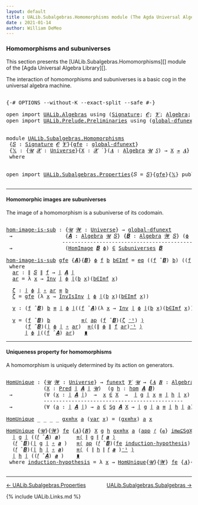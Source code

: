 ```yaml
---
layout: default
title : UALib.Subalgebras.Homomorphisms module (The Agda Universal Algebra Library)
date : 2021-01-14
author: William DeMeo
---
```


### <a id="homomorphisms-and-subuniverses">Homomorphisms and subuniverses</a>

This section presents the [UALib.Subalgebras.Homomorphisms][]  module of the [Agda Universal Algebra Library][].

The interaction of homomorphisms and subuniverses is a basic cog in the universal algebra machine.

<pre class="Agda">

<a id="457" class="Symbol">{-#</a> <a id="461" class="Keyword">OPTIONS</a> <a id="469" class="Pragma">--without-K</a> <a id="481" class="Pragma">--exact-split</a> <a id="495" class="Pragma">--safe</a> <a id="502" class="Symbol">#-}</a>

<a id="507" class="Keyword">open</a> <a id="512" class="Keyword">import</a> <a id="519" href="UALib.Algebras.html" class="Module">UALib.Algebras</a> <a id="534" class="Keyword">using</a> <a id="540" class="Symbol">(</a><a id="541" href="UALib.Algebras.Signatures.html#1324" class="Function">Signature</a><a id="550" class="Symbol">;</a> <a id="552" href="universes.html#613" class="Generalizable">𝓞</a><a id="553" class="Symbol">;</a> <a id="555" href="universes.html#617" class="Generalizable">𝓥</a><a id="556" class="Symbol">;</a> <a id="558" href="UALib.Algebras.Algebras.html#811" class="Function">Algebra</a><a id="565" class="Symbol">;</a> <a id="567" href="UALib.Algebras.Lifts.html#4364" class="Function Operator">_↠_</a><a id="570" class="Symbol">)</a>
<a id="572" class="Keyword">open</a> <a id="577" class="Keyword">import</a> <a id="584" href="UALib.Prelude.Preliminaries.html" class="Module">UALib.Prelude.Preliminaries</a> <a id="612" class="Keyword">using</a> <a id="618" class="Symbol">(</a><a id="619" href="MGS-Subsingleton-Theorems.html#3468" class="Function">global-dfunext</a><a id="633" class="Symbol">;</a> <a id="635" href="universes.html#551" class="Postulate">Universe</a><a id="643" class="Symbol">;</a> <a id="645" href="universes.html#758" class="Function Operator">_̇</a><a id="647" class="Symbol">)</a>


<a id="651" class="Keyword">module</a> <a id="658" href="UALib.Subalgebras.Homomorphisms.html" class="Module">UALib.Subalgebras.Homomorphisms</a>
 <a id="691" class="Symbol">{</a><a id="692" href="UALib.Subalgebras.Homomorphisms.html#692" class="Bound">𝑆</a> <a id="694" class="Symbol">:</a> <a id="696" href="UALib.Algebras.Signatures.html#1324" class="Function">Signature</a> <a id="706" href="universes.html#613" class="Generalizable">𝓞</a> <a id="708" href="universes.html#617" class="Generalizable">𝓥</a><a id="709" class="Symbol">}{</a><a id="711" href="UALib.Subalgebras.Homomorphisms.html#711" class="Bound">gfe</a> <a id="715" class="Symbol">:</a> <a id="717" href="MGS-Subsingleton-Theorems.html#3468" class="Function">global-dfunext</a><a id="731" class="Symbol">}</a>
 <a id="734" class="Symbol">{</a><a id="735" href="UALib.Subalgebras.Homomorphisms.html#735" class="Bound">𝕏</a> <a id="737" class="Symbol">:</a> <a id="739" class="Symbol">{</a><a id="740" href="UALib.Subalgebras.Homomorphisms.html#740" class="Bound">𝓤</a> <a id="742" href="UALib.Subalgebras.Homomorphisms.html#742" class="Bound">𝓧</a> <a id="744" class="Symbol">:</a> <a id="746" href="universes.html#551" class="Postulate">Universe</a><a id="754" class="Symbol">}{</a><a id="756" href="UALib.Subalgebras.Homomorphisms.html#756" class="Bound">X</a> <a id="758" class="Symbol">:</a> <a id="760" href="UALib.Subalgebras.Homomorphisms.html#742" class="Bound">𝓧</a> <a id="762" href="universes.html#758" class="Function Operator">̇</a> <a id="764" class="Symbol">}(</a><a id="766" href="UALib.Subalgebras.Homomorphisms.html#766" class="Bound">𝑨</a> <a id="768" class="Symbol">:</a> <a id="770" href="UALib.Algebras.Algebras.html#811" class="Function">Algebra</a> <a id="778" href="UALib.Subalgebras.Homomorphisms.html#740" class="Bound">𝓤</a> <a id="780" href="UALib.Subalgebras.Homomorphisms.html#692" class="Bound">𝑆</a><a id="781" class="Symbol">)</a> <a id="783" class="Symbol">→</a> <a id="785" href="UALib.Subalgebras.Homomorphisms.html#756" class="Bound">X</a> <a id="787" href="UALib.Algebras.Lifts.html#4364" class="Function Operator">↠</a> <a id="789" href="UALib.Subalgebras.Homomorphisms.html#766" class="Bound">𝑨</a><a id="790" class="Symbol">}</a>
 <a id="793" class="Keyword">where</a>


<a id="801" class="Keyword">open</a> <a id="806" class="Keyword">import</a> <a id="813" href="UALib.Subalgebras.Properties.html" class="Module">UALib.Subalgebras.Properties</a><a id="841" class="Symbol">{</a><a id="842" class="Argument">𝑆</a> <a id="844" class="Symbol">=</a> <a id="846" href="UALib.Subalgebras.Homomorphisms.html#692" class="Bound">𝑆</a><a id="847" class="Symbol">}{</a><a id="849" href="UALib.Subalgebras.Homomorphisms.html#711" class="Bound">gfe</a><a id="852" class="Symbol">}{</a><a id="854" href="UALib.Subalgebras.Homomorphisms.html#735" class="Bound">𝕏</a><a id="855" class="Symbol">}</a> <a id="857" class="Keyword">public</a>

</pre>

-----------------------------------

#### <a id="homomorphic-images-are-subuniverses">Homomorphic images are subuniverses</a>

The image of a homomorphism is a subuniverse of its codomain.

<pre class="Agda">

<a id="hom-image-is-sub"></a><a id="1081" href="UALib.Subalgebras.Homomorphisms.html#1081" class="Function">hom-image-is-sub</a> <a id="1098" class="Symbol">:</a> <a id="1100" class="Symbol">{</a><a id="1101" href="UALib.Subalgebras.Homomorphisms.html#1101" class="Bound">𝓤</a> <a id="1103" href="UALib.Subalgebras.Homomorphisms.html#1103" class="Bound">𝓦</a> <a id="1105" class="Symbol">:</a> <a id="1107" href="universes.html#551" class="Postulate">Universe</a><a id="1115" class="Symbol">}</a> <a id="1117" class="Symbol">→</a> <a id="1119" href="MGS-Subsingleton-Theorems.html#3468" class="Function">global-dfunext</a>
 <a id="1135" class="Symbol">→</a>                 <a id="1153" class="Symbol">{</a><a id="1154" href="UALib.Subalgebras.Homomorphisms.html#1154" class="Bound">𝑨</a> <a id="1156" class="Symbol">:</a> <a id="1158" href="UALib.Algebras.Algebras.html#811" class="Function">Algebra</a> <a id="1166" href="UALib.Subalgebras.Homomorphisms.html#1101" class="Bound">𝓤</a> <a id="1168" href="UALib.Subalgebras.Homomorphisms.html#692" class="Bound">𝑆</a><a id="1169" class="Symbol">}</a> <a id="1171" class="Symbol">{</a><a id="1172" href="UALib.Subalgebras.Homomorphisms.html#1172" class="Bound">𝑩</a> <a id="1174" class="Symbol">:</a> <a id="1176" href="UALib.Algebras.Algebras.html#811" class="Function">Algebra</a> <a id="1184" href="UALib.Subalgebras.Homomorphisms.html#1103" class="Bound">𝓦</a> <a id="1186" href="UALib.Subalgebras.Homomorphisms.html#692" class="Bound">𝑆</a><a id="1187" class="Symbol">}</a> <a id="1189" class="Symbol">(</a><a id="1190" href="UALib.Subalgebras.Homomorphisms.html#1190" class="Bound">ϕ</a> <a id="1192" class="Symbol">:</a> <a id="1194" href="UALib.Homomorphisms.Basic.html#1941" class="Function">hom</a> <a id="1198" href="UALib.Subalgebras.Homomorphisms.html#1154" class="Bound">𝑨</a> <a id="1200" href="UALib.Subalgebras.Homomorphisms.html#1172" class="Bound">𝑩</a><a id="1201" class="Symbol">)</a>
                  <a id="1221" class="Comment">-------------------------------------------------</a>
 <a id="1272" class="Symbol">→</a>                 <a id="1290" class="Symbol">(</a><a id="1291" href="UALib.Homomorphisms.HomomorphicImages.html#922" class="Function">HomImage</a> <a id="1300" href="UALib.Subalgebras.Homomorphisms.html#1172" class="Bound">𝑩</a> <a id="1302" href="UALib.Subalgebras.Homomorphisms.html#1190" class="Bound">ϕ</a><a id="1303" class="Symbol">)</a> <a id="1305" href="UALib.Relations.Unary.html#2667" class="Function Operator">∈</a> <a id="1307" href="UALib.Subalgebras.Subuniverses.html#833" class="Function">Subuniverses</a> <a id="1320" href="UALib.Subalgebras.Homomorphisms.html#1172" class="Bound">𝑩</a>

<a id="1323" href="UALib.Subalgebras.Homomorphisms.html#1081" class="Function">hom-image-is-sub</a> <a id="1340" href="UALib.Subalgebras.Homomorphisms.html#1340" class="Bound">gfe</a> <a id="1344" class="Symbol">{</a><a id="1345" href="UALib.Subalgebras.Homomorphisms.html#1345" class="Bound">𝑨</a><a id="1346" class="Symbol">}{</a><a id="1348" href="UALib.Subalgebras.Homomorphisms.html#1348" class="Bound">𝑩</a><a id="1349" class="Symbol">}</a> <a id="1351" href="UALib.Subalgebras.Homomorphisms.html#1351" class="Bound">ϕ</a> <a id="1353" href="UALib.Subalgebras.Homomorphisms.html#1353" class="Bound">f</a> <a id="1355" href="UALib.Subalgebras.Homomorphisms.html#1355" class="Bound">b</a> <a id="1357" href="UALib.Subalgebras.Homomorphisms.html#1357" class="Bound">b∈Imf</a> <a id="1363" class="Symbol">=</a> <a id="1365" href="UALib.Prelude.Inverses.html#866" class="InductiveConstructor">eq</a> <a id="1368" class="Symbol">((</a><a id="1370" href="UALib.Subalgebras.Homomorphisms.html#1353" class="Bound">f</a> <a id="1372" href="UALib.Algebras.Algebras.html#3426" class="Function Operator">̂</a> <a id="1374" href="UALib.Subalgebras.Homomorphisms.html#1348" class="Bound">𝑩</a><a id="1375" class="Symbol">)</a> <a id="1377" href="UALib.Subalgebras.Homomorphisms.html#1355" class="Bound">b</a><a id="1378" class="Symbol">)</a> <a id="1380" class="Symbol">((</a><a id="1382" href="UALib.Subalgebras.Homomorphisms.html#1353" class="Bound">f</a> <a id="1384" href="UALib.Algebras.Algebras.html#3426" class="Function Operator">̂</a> <a id="1386" href="UALib.Subalgebras.Homomorphisms.html#1345" class="Bound">𝑨</a><a id="1387" class="Symbol">)</a> <a id="1389" href="UALib.Subalgebras.Homomorphisms.html#1404" class="Function">ar</a><a id="1391" class="Symbol">)</a> <a id="1393" href="UALib.Subalgebras.Homomorphisms.html#1534" class="Function">γ</a>
 <a id="1396" class="Keyword">where</a>
  <a id="1404" href="UALib.Subalgebras.Homomorphisms.html#1404" class="Function">ar</a> <a id="1407" class="Symbol">:</a> <a id="1409" href="UALib.Prelude.Preliminaries.html#10366" class="Function Operator">∥</a> <a id="1411" href="UALib.Subalgebras.Homomorphisms.html#692" class="Bound">𝑆</a> <a id="1413" href="UALib.Prelude.Preliminaries.html#10366" class="Function Operator">∥</a> <a id="1415" href="UALib.Subalgebras.Homomorphisms.html#1353" class="Bound">f</a> <a id="1417" class="Symbol">→</a> <a id="1419" href="UALib.Prelude.Preliminaries.html#10288" class="Function Operator">∣</a> <a id="1421" href="UALib.Subalgebras.Homomorphisms.html#1345" class="Bound">𝑨</a> <a id="1423" href="UALib.Prelude.Preliminaries.html#10288" class="Function Operator">∣</a>
  <a id="1427" href="UALib.Subalgebras.Homomorphisms.html#1404" class="Function">ar</a> <a id="1430" class="Symbol">=</a> <a id="1432" class="Symbol">λ</a> <a id="1434" href="UALib.Subalgebras.Homomorphisms.html#1434" class="Bound">x</a> <a id="1436" class="Symbol">→</a> <a id="1438" href="UALib.Prelude.Inverses.html#1404" class="Function">Inv</a> <a id="1442" href="UALib.Prelude.Preliminaries.html#10288" class="Function Operator">∣</a> <a id="1444" href="UALib.Subalgebras.Homomorphisms.html#1351" class="Bound">ϕ</a> <a id="1446" href="UALib.Prelude.Preliminaries.html#10288" class="Function Operator">∣</a><a id="1447" class="Symbol">(</a><a id="1448" href="UALib.Subalgebras.Homomorphisms.html#1355" class="Bound">b</a> <a id="1450" href="UALib.Subalgebras.Homomorphisms.html#1434" class="Bound">x</a><a id="1451" class="Symbol">)(</a><a id="1453" href="UALib.Subalgebras.Homomorphisms.html#1357" class="Bound">b∈Imf</a> <a id="1459" href="UALib.Subalgebras.Homomorphisms.html#1434" class="Bound">x</a><a id="1460" class="Symbol">)</a>

  <a id="1465" href="UALib.Subalgebras.Homomorphisms.html#1465" class="Function">ζ</a> <a id="1467" class="Symbol">:</a> <a id="1469" href="UALib.Prelude.Preliminaries.html#10288" class="Function Operator">∣</a> <a id="1471" href="UALib.Subalgebras.Homomorphisms.html#1351" class="Bound">ϕ</a> <a id="1473" href="UALib.Prelude.Preliminaries.html#10288" class="Function Operator">∣</a> <a id="1475" href="MGS-MLTT.html#3813" class="Function Operator">∘</a> <a id="1477" href="UALib.Subalgebras.Homomorphisms.html#1404" class="Function">ar</a> <a id="1480" href="MGS-MLTT.html#4207" class="Datatype Operator">≡</a> <a id="1482" href="UALib.Subalgebras.Homomorphisms.html#1355" class="Bound">b</a>
  <a id="1486" href="UALib.Subalgebras.Homomorphisms.html#1465" class="Function">ζ</a> <a id="1488" class="Symbol">=</a> <a id="1490" href="UALib.Subalgebras.Homomorphisms.html#1340" class="Bound">gfe</a> <a id="1494" class="Symbol">(λ</a> <a id="1497" href="UALib.Subalgebras.Homomorphisms.html#1497" class="Bound">x</a> <a id="1499" class="Symbol">→</a> <a id="1501" href="UALib.Prelude.Inverses.html#1626" class="Function">InvIsInv</a> <a id="1510" href="UALib.Prelude.Preliminaries.html#10288" class="Function Operator">∣</a> <a id="1512" href="UALib.Subalgebras.Homomorphisms.html#1351" class="Bound">ϕ</a> <a id="1514" href="UALib.Prelude.Preliminaries.html#10288" class="Function Operator">∣</a><a id="1515" class="Symbol">(</a><a id="1516" href="UALib.Subalgebras.Homomorphisms.html#1355" class="Bound">b</a> <a id="1518" href="UALib.Subalgebras.Homomorphisms.html#1497" class="Bound">x</a><a id="1519" class="Symbol">)(</a><a id="1521" href="UALib.Subalgebras.Homomorphisms.html#1357" class="Bound">b∈Imf</a> <a id="1527" href="UALib.Subalgebras.Homomorphisms.html#1497" class="Bound">x</a><a id="1528" class="Symbol">))</a>

  <a id="1534" href="UALib.Subalgebras.Homomorphisms.html#1534" class="Function">γ</a> <a id="1536" class="Symbol">:</a> <a id="1538" class="Symbol">(</a><a id="1539" href="UALib.Subalgebras.Homomorphisms.html#1353" class="Bound">f</a> <a id="1541" href="UALib.Algebras.Algebras.html#3426" class="Function Operator">̂</a> <a id="1543" href="UALib.Subalgebras.Homomorphisms.html#1348" class="Bound">𝑩</a><a id="1544" class="Symbol">)</a> <a id="1546" href="UALib.Subalgebras.Homomorphisms.html#1355" class="Bound">b</a> <a id="1548" href="MGS-MLTT.html#4207" class="Datatype Operator">≡</a> <a id="1550" href="UALib.Prelude.Preliminaries.html#10288" class="Function Operator">∣</a> <a id="1552" href="UALib.Subalgebras.Homomorphisms.html#1351" class="Bound">ϕ</a> <a id="1554" href="UALib.Prelude.Preliminaries.html#10288" class="Function Operator">∣</a><a id="1555" class="Symbol">((</a><a id="1557" href="UALib.Subalgebras.Homomorphisms.html#1353" class="Bound">f</a> <a id="1559" href="UALib.Algebras.Algebras.html#3426" class="Function Operator">̂</a> <a id="1561" href="UALib.Subalgebras.Homomorphisms.html#1345" class="Bound">𝑨</a><a id="1562" class="Symbol">)(λ</a> <a id="1566" href="UALib.Subalgebras.Homomorphisms.html#1566" class="Bound">x</a> <a id="1568" class="Symbol">→</a> <a id="1570" href="UALib.Prelude.Inverses.html#1404" class="Function">Inv</a> <a id="1574" href="UALib.Prelude.Preliminaries.html#10288" class="Function Operator">∣</a> <a id="1576" href="UALib.Subalgebras.Homomorphisms.html#1351" class="Bound">ϕ</a> <a id="1578" href="UALib.Prelude.Preliminaries.html#10288" class="Function Operator">∣</a><a id="1579" class="Symbol">(</a><a id="1580" href="UALib.Subalgebras.Homomorphisms.html#1355" class="Bound">b</a> <a id="1582" href="UALib.Subalgebras.Homomorphisms.html#1566" class="Bound">x</a><a id="1583" class="Symbol">)(</a><a id="1585" href="UALib.Subalgebras.Homomorphisms.html#1357" class="Bound">b∈Imf</a> <a id="1591" href="UALib.Subalgebras.Homomorphisms.html#1566" class="Bound">x</a><a id="1592" class="Symbol">)))</a>

  <a id="1599" href="UALib.Subalgebras.Homomorphisms.html#1534" class="Function">γ</a> <a id="1601" class="Symbol">=</a> <a id="1603" class="Symbol">(</a><a id="1604" href="UALib.Subalgebras.Homomorphisms.html#1353" class="Bound">f</a> <a id="1606" href="UALib.Algebras.Algebras.html#3426" class="Function Operator">̂</a> <a id="1608" href="UALib.Subalgebras.Homomorphisms.html#1348" class="Bound">𝑩</a><a id="1609" class="Symbol">)</a> <a id="1611" href="UALib.Subalgebras.Homomorphisms.html#1355" class="Bound">b</a>          <a id="1622" href="MGS-MLTT.html#5997" class="Function Operator">≡⟨</a> <a id="1625" href="MGS-MLTT.html#6613" class="Function">ap</a> <a id="1628" class="Symbol">(</a><a id="1629" href="UALib.Subalgebras.Homomorphisms.html#1353" class="Bound">f</a> <a id="1631" href="UALib.Algebras.Algebras.html#3426" class="Function Operator">̂</a> <a id="1633" href="UALib.Subalgebras.Homomorphisms.html#1348" class="Bound">𝑩</a><a id="1634" class="Symbol">)(</a><a id="1636" href="UALib.Subalgebras.Homomorphisms.html#1465" class="Function">ζ</a> <a id="1638" href="MGS-MLTT.html#6125" class="Function Operator">⁻¹</a><a id="1640" class="Symbol">)</a> <a id="1642" href="MGS-MLTT.html#5997" class="Function Operator">⟩</a>
      <a id="1650" class="Symbol">(</a><a id="1651" href="UALib.Subalgebras.Homomorphisms.html#1353" class="Bound">f</a> <a id="1653" href="UALib.Algebras.Algebras.html#3426" class="Function Operator">̂</a> <a id="1655" href="UALib.Subalgebras.Homomorphisms.html#1348" class="Bound">𝑩</a><a id="1656" class="Symbol">)(</a><a id="1658" href="UALib.Prelude.Preliminaries.html#10288" class="Function Operator">∣</a> <a id="1660" href="UALib.Subalgebras.Homomorphisms.html#1351" class="Bound">ϕ</a> <a id="1662" href="UALib.Prelude.Preliminaries.html#10288" class="Function Operator">∣</a> <a id="1664" href="MGS-MLTT.html#3813" class="Function Operator">∘</a> <a id="1666" href="UALib.Subalgebras.Homomorphisms.html#1404" class="Function">ar</a><a id="1668" class="Symbol">)</a>  <a id="1671" href="MGS-MLTT.html#5997" class="Function Operator">≡⟨</a><a id="1673" class="Symbol">(</a><a id="1674" href="UALib.Prelude.Preliminaries.html#10366" class="Function Operator">∥</a> <a id="1676" href="UALib.Subalgebras.Homomorphisms.html#1351" class="Bound">ϕ</a> <a id="1678" href="UALib.Prelude.Preliminaries.html#10366" class="Function Operator">∥</a> <a id="1680" href="UALib.Subalgebras.Homomorphisms.html#1353" class="Bound">f</a> <a id="1682" href="UALib.Subalgebras.Homomorphisms.html#1404" class="Function">ar</a><a id="1684" class="Symbol">)</a><a id="1685" href="MGS-MLTT.html#6125" class="Function Operator">⁻¹</a> <a id="1688" href="MGS-MLTT.html#5997" class="Function Operator">⟩</a>
      <a id="1696" href="UALib.Prelude.Preliminaries.html#10288" class="Function Operator">∣</a> <a id="1698" href="UALib.Subalgebras.Homomorphisms.html#1351" class="Bound">ϕ</a> <a id="1700" href="UALib.Prelude.Preliminaries.html#10288" class="Function Operator">∣</a><a id="1701" class="Symbol">((</a><a id="1703" href="UALib.Subalgebras.Homomorphisms.html#1353" class="Bound">f</a> <a id="1705" href="UALib.Algebras.Algebras.html#3426" class="Function Operator">̂</a> <a id="1707" href="UALib.Subalgebras.Homomorphisms.html#1345" class="Bound">𝑨</a><a id="1708" class="Symbol">)</a> <a id="1710" href="UALib.Subalgebras.Homomorphisms.html#1404" class="Function">ar</a><a id="1712" class="Symbol">)</a>   <a id="1716" href="MGS-MLTT.html#6079" class="Function Operator">∎</a>
</pre>

-------------------------------------

#### <a id="uniqueness-property-for-homomorphisms">Uniqueness property for homomorphisms</a>

A homomorphism is uniquely determined by its action on generators.

<pre class="Agda">

<a id="HomUnique"></a><a id="1945" href="UALib.Subalgebras.Homomorphisms.html#1945" class="Function">HomUnique</a> <a id="1955" class="Symbol">:</a> <a id="1957" class="Symbol">{</a><a id="1958" href="UALib.Subalgebras.Homomorphisms.html#1958" class="Bound">𝓤</a> <a id="1960" href="UALib.Subalgebras.Homomorphisms.html#1960" class="Bound">𝓦</a> <a id="1962" class="Symbol">:</a> <a id="1964" href="universes.html#551" class="Postulate">Universe</a><a id="1972" class="Symbol">}</a> <a id="1974" class="Symbol">→</a> <a id="1976" href="MGS-FunExt-from-Univalence.html#393" class="Function">funext</a> <a id="1983" href="UALib.Subalgebras.Homomorphisms.html#708" class="Bound">𝓥</a> <a id="1985" href="UALib.Subalgebras.Homomorphisms.html#1958" class="Bound">𝓤</a> <a id="1987" class="Symbol">→</a> <a id="1989" class="Symbol">{</a><a id="1990" href="UALib.Subalgebras.Homomorphisms.html#1990" class="Bound">𝑨</a> <a id="1992" href="UALib.Subalgebras.Homomorphisms.html#1992" class="Bound">𝑩</a> <a id="1994" class="Symbol">:</a> <a id="1996" href="UALib.Algebras.Algebras.html#811" class="Function">Algebra</a> <a id="2004" href="UALib.Subalgebras.Homomorphisms.html#1958" class="Bound">𝓤</a> <a id="2006" href="UALib.Subalgebras.Homomorphisms.html#692" class="Bound">𝑆</a><a id="2007" class="Symbol">}</a>
            <a id="2021" class="Symbol">(</a><a id="2022" href="UALib.Subalgebras.Homomorphisms.html#2022" class="Bound">X</a> <a id="2024" class="Symbol">:</a> <a id="2026" href="UALib.Relations.Unary.html#1066" class="Function">Pred</a> <a id="2031" href="UALib.Prelude.Preliminaries.html#10288" class="Function Operator">∣</a> <a id="2033" href="UALib.Subalgebras.Homomorphisms.html#1990" class="Bound">𝑨</a> <a id="2035" href="UALib.Prelude.Preliminaries.html#10288" class="Function Operator">∣</a> <a id="2037" href="UALib.Subalgebras.Homomorphisms.html#1958" class="Bound">𝓤</a><a id="2038" class="Symbol">)</a>  <a id="2041" class="Symbol">(</a><a id="2042" href="UALib.Subalgebras.Homomorphisms.html#2042" class="Bound">g</a> <a id="2044" href="UALib.Subalgebras.Homomorphisms.html#2044" class="Bound">h</a> <a id="2046" class="Symbol">:</a> <a id="2048" href="UALib.Homomorphisms.Basic.html#1941" class="Function">hom</a> <a id="2052" href="UALib.Subalgebras.Homomorphisms.html#1990" class="Bound">𝑨</a> <a id="2054" href="UALib.Subalgebras.Homomorphisms.html#1992" class="Bound">𝑩</a><a id="2055" class="Symbol">)</a>
 <a id="2058" class="Symbol">→</a>          <a id="2069" class="Symbol">(∀</a> <a id="2072" class="Symbol">(</a><a id="2073" href="UALib.Subalgebras.Homomorphisms.html#2073" class="Bound">x</a> <a id="2075" class="Symbol">:</a> <a id="2077" href="UALib.Prelude.Preliminaries.html#10288" class="Function Operator">∣</a> <a id="2079" href="UALib.Subalgebras.Homomorphisms.html#1990" class="Bound">𝑨</a> <a id="2081" href="UALib.Prelude.Preliminaries.html#10288" class="Function Operator">∣</a><a id="2082" class="Symbol">)</a>  <a id="2085" class="Symbol">→</a>  <a id="2088" href="UALib.Subalgebras.Homomorphisms.html#2073" class="Bound">x</a> <a id="2090" href="UALib.Relations.Unary.html#2667" class="Function Operator">∈</a> <a id="2092" href="UALib.Subalgebras.Homomorphisms.html#2022" class="Bound">X</a>  <a id="2095" class="Symbol">→</a>  <a id="2098" href="UALib.Prelude.Preliminaries.html#10288" class="Function Operator">∣</a> <a id="2100" href="UALib.Subalgebras.Homomorphisms.html#2042" class="Bound">g</a> <a id="2102" href="UALib.Prelude.Preliminaries.html#10288" class="Function Operator">∣</a> <a id="2104" href="UALib.Subalgebras.Homomorphisms.html#2073" class="Bound">x</a> <a id="2106" href="MGS-MLTT.html#4207" class="Datatype Operator">≡</a> <a id="2108" href="UALib.Prelude.Preliminaries.html#10288" class="Function Operator">∣</a> <a id="2110" href="UALib.Subalgebras.Homomorphisms.html#2044" class="Bound">h</a> <a id="2112" href="UALib.Prelude.Preliminaries.html#10288" class="Function Operator">∣</a> <a id="2114" href="UALib.Subalgebras.Homomorphisms.html#2073" class="Bound">x</a><a id="2115" class="Symbol">)</a>
            <a id="2129" class="Comment">---------------------------------------------</a>
 <a id="2176" class="Symbol">→</a>          <a id="2187" class="Symbol">(∀</a> <a id="2190" class="Symbol">(</a><a id="2191" href="UALib.Subalgebras.Homomorphisms.html#2191" class="Bound">a</a> <a id="2193" class="Symbol">:</a> <a id="2195" href="UALib.Prelude.Preliminaries.html#10288" class="Function Operator">∣</a> <a id="2197" href="UALib.Subalgebras.Homomorphisms.html#1990" class="Bound">𝑨</a> <a id="2199" href="UALib.Prelude.Preliminaries.html#10288" class="Function Operator">∣</a><a id="2200" class="Symbol">)</a> <a id="2202" class="Symbol">→</a> <a id="2204" href="UALib.Subalgebras.Homomorphisms.html#2191" class="Bound">a</a> <a id="2206" href="UALib.Relations.Unary.html#2667" class="Function Operator">∈</a> <a id="2208" href="UALib.Subalgebras.Generation.html#978" class="Datatype">Sg</a> <a id="2211" href="UALib.Subalgebras.Homomorphisms.html#1990" class="Bound">𝑨</a> <a id="2213" href="UALib.Subalgebras.Homomorphisms.html#2022" class="Bound">X</a> <a id="2215" class="Symbol">→</a> <a id="2217" href="UALib.Prelude.Preliminaries.html#10288" class="Function Operator">∣</a> <a id="2219" href="UALib.Subalgebras.Homomorphisms.html#2042" class="Bound">g</a> <a id="2221" href="UALib.Prelude.Preliminaries.html#10288" class="Function Operator">∣</a> <a id="2223" href="UALib.Subalgebras.Homomorphisms.html#2191" class="Bound">a</a> <a id="2225" href="MGS-MLTT.html#4207" class="Datatype Operator">≡</a> <a id="2227" href="UALib.Prelude.Preliminaries.html#10288" class="Function Operator">∣</a> <a id="2229" href="UALib.Subalgebras.Homomorphisms.html#2044" class="Bound">h</a> <a id="2231" href="UALib.Prelude.Preliminaries.html#10288" class="Function Operator">∣</a> <a id="2233" href="UALib.Subalgebras.Homomorphisms.html#2191" class="Bound">a</a><a id="2234" class="Symbol">)</a>

<a id="2237" href="UALib.Subalgebras.Homomorphisms.html#1945" class="Function">HomUnique</a> <a id="2247" class="Symbol">_</a> <a id="2249" class="Symbol">_</a> <a id="2251" class="Symbol">_</a> <a id="2253" class="Symbol">_</a> <a id="2255" href="UALib.Subalgebras.Homomorphisms.html#2255" class="Bound">gx≡hx</a> <a id="2261" href="UALib.Subalgebras.Homomorphisms.html#2261" class="Bound">a</a> <a id="2263" class="Symbol">(</a><a id="2264" href="UALib.Subalgebras.Generation.html#1070" class="InductiveConstructor">var</a> <a id="2268" href="UALib.Subalgebras.Homomorphisms.html#2268" class="Bound">x</a><a id="2269" class="Symbol">)</a> <a id="2271" class="Symbol">=</a> <a id="2273" class="Symbol">(</a><a id="2274" href="UALib.Subalgebras.Homomorphisms.html#2255" class="Bound">gx≡hx</a><a id="2279" class="Symbol">)</a> <a id="2281" href="UALib.Subalgebras.Homomorphisms.html#2261" class="Bound">a</a> <a id="2283" href="UALib.Subalgebras.Homomorphisms.html#2268" class="Bound">x</a>

<a id="2286" href="UALib.Subalgebras.Homomorphisms.html#1945" class="Function">HomUnique</a> <a id="2296" class="Symbol">{</a><a id="2297" href="UALib.Subalgebras.Homomorphisms.html#2297" class="Bound">𝓤</a><a id="2298" class="Symbol">}{</a><a id="2300" href="UALib.Subalgebras.Homomorphisms.html#2300" class="Bound">𝓦</a><a id="2301" class="Symbol">}</a> <a id="2303" href="UALib.Subalgebras.Homomorphisms.html#2303" class="Bound">fe</a> <a id="2306" class="Symbol">{</a><a id="2307" href="UALib.Subalgebras.Homomorphisms.html#2307" class="Bound">𝑨</a><a id="2308" class="Symbol">}{</a><a id="2310" href="UALib.Subalgebras.Homomorphisms.html#2310" class="Bound">𝑩</a><a id="2311" class="Symbol">}</a> <a id="2313" href="UALib.Subalgebras.Homomorphisms.html#2313" class="Bound">X</a> <a id="2315" href="UALib.Subalgebras.Homomorphisms.html#2315" class="Bound">g</a> <a id="2317" href="UALib.Subalgebras.Homomorphisms.html#2317" class="Bound">h</a> <a id="2319" href="UALib.Subalgebras.Homomorphisms.html#2319" class="Bound">gx≡hx</a> <a id="2325" href="UALib.Subalgebras.Homomorphisms.html#2325" class="Bound">a</a> <a id="2327" class="Symbol">(</a><a id="2328" href="UALib.Subalgebras.Generation.html#1104" class="InductiveConstructor">app</a> <a id="2332" href="UALib.Subalgebras.Homomorphisms.html#2332" class="Bound">𝑓</a> <a id="2334" class="Symbol">{</a><a id="2335" href="UALib.Subalgebras.Homomorphisms.html#2335" class="Bound">𝒂</a><a id="2336" class="Symbol">}</a> <a id="2338" href="UALib.Subalgebras.Homomorphisms.html#2338" class="Bound">im𝒂⊆SgX</a><a id="2345" class="Symbol">)</a> <a id="2347" class="Symbol">=</a>
  <a id="2351" href="UALib.Prelude.Preliminaries.html#10288" class="Function Operator">∣</a> <a id="2353" href="UALib.Subalgebras.Homomorphisms.html#2315" class="Bound">g</a> <a id="2355" href="UALib.Prelude.Preliminaries.html#10288" class="Function Operator">∣</a> <a id="2357" class="Symbol">((</a><a id="2359" href="UALib.Subalgebras.Homomorphisms.html#2332" class="Bound">𝑓</a> <a id="2361" href="UALib.Algebras.Algebras.html#3426" class="Function Operator">̂</a> <a id="2363" href="UALib.Subalgebras.Homomorphisms.html#2307" class="Bound">𝑨</a><a id="2364" class="Symbol">)</a> <a id="2366" href="UALib.Subalgebras.Homomorphisms.html#2335" class="Bound">𝒂</a><a id="2367" class="Symbol">)</a>     <a id="2373" href="MGS-MLTT.html#5997" class="Function Operator">≡⟨</a> <a id="2376" href="UALib.Prelude.Preliminaries.html#10366" class="Function Operator">∥</a> <a id="2378" href="UALib.Subalgebras.Homomorphisms.html#2315" class="Bound">g</a> <a id="2380" href="UALib.Prelude.Preliminaries.html#10366" class="Function Operator">∥</a> <a id="2382" href="UALib.Subalgebras.Homomorphisms.html#2332" class="Bound">𝑓</a> <a id="2384" href="UALib.Subalgebras.Homomorphisms.html#2335" class="Bound">𝒂</a> <a id="2386" href="MGS-MLTT.html#5997" class="Function Operator">⟩</a>
  <a id="2390" class="Symbol">(</a><a id="2391" href="UALib.Subalgebras.Homomorphisms.html#2332" class="Bound">𝑓</a> <a id="2393" href="UALib.Algebras.Algebras.html#3426" class="Function Operator">̂</a> <a id="2395" href="UALib.Subalgebras.Homomorphisms.html#2310" class="Bound">𝑩</a><a id="2396" class="Symbol">)(</a><a id="2398" href="UALib.Prelude.Preliminaries.html#10288" class="Function Operator">∣</a> <a id="2400" href="UALib.Subalgebras.Homomorphisms.html#2315" class="Bound">g</a> <a id="2402" href="UALib.Prelude.Preliminaries.html#10288" class="Function Operator">∣</a> <a id="2404" href="MGS-MLTT.html#3813" class="Function Operator">∘</a> <a id="2406" href="UALib.Subalgebras.Homomorphisms.html#2335" class="Bound">𝒂</a> <a id="2408" class="Symbol">)</a>   <a id="2412" href="MGS-MLTT.html#5997" class="Function Operator">≡⟨</a> <a id="2415" href="MGS-MLTT.html#6613" class="Function">ap</a> <a id="2418" class="Symbol">(</a><a id="2419" href="UALib.Subalgebras.Homomorphisms.html#2332" class="Bound">𝑓</a> <a id="2421" href="UALib.Algebras.Algebras.html#3426" class="Function Operator">̂</a> <a id="2423" href="UALib.Subalgebras.Homomorphisms.html#2310" class="Bound">𝑩</a><a id="2424" class="Symbol">)(</a><a id="2426" href="UALib.Subalgebras.Homomorphisms.html#2303" class="Bound">fe</a> <a id="2429" href="UALib.Subalgebras.Homomorphisms.html#2531" class="Function">induction-hypothesis</a><a id="2449" class="Symbol">)</a> <a id="2451" href="MGS-MLTT.html#5997" class="Function Operator">⟩</a>
  <a id="2455" class="Symbol">(</a><a id="2456" href="UALib.Subalgebras.Homomorphisms.html#2332" class="Bound">𝑓</a> <a id="2458" href="UALib.Algebras.Algebras.html#3426" class="Function Operator">̂</a> <a id="2460" href="UALib.Subalgebras.Homomorphisms.html#2310" class="Bound">𝑩</a><a id="2461" class="Symbol">)(</a><a id="2463" href="UALib.Prelude.Preliminaries.html#10288" class="Function Operator">∣</a> <a id="2465" href="UALib.Subalgebras.Homomorphisms.html#2317" class="Bound">h</a> <a id="2467" href="UALib.Prelude.Preliminaries.html#10288" class="Function Operator">∣</a> <a id="2469" href="MGS-MLTT.html#3813" class="Function Operator">∘</a> <a id="2471" href="UALib.Subalgebras.Homomorphisms.html#2335" class="Bound">𝒂</a><a id="2472" class="Symbol">)</a>    <a id="2477" href="MGS-MLTT.html#5997" class="Function Operator">≡⟨</a> <a id="2480" class="Symbol">(</a> <a id="2482" href="UALib.Prelude.Preliminaries.html#10366" class="Function Operator">∥</a> <a id="2484" href="UALib.Subalgebras.Homomorphisms.html#2317" class="Bound">h</a> <a id="2486" href="UALib.Prelude.Preliminaries.html#10366" class="Function Operator">∥</a> <a id="2488" href="UALib.Subalgebras.Homomorphisms.html#2332" class="Bound">𝑓</a> <a id="2490" href="UALib.Subalgebras.Homomorphisms.html#2335" class="Bound">𝒂</a> <a id="2492" class="Symbol">)</a><a id="2493" href="MGS-MLTT.html#6125" class="Function Operator">⁻¹</a> <a id="2496" href="MGS-MLTT.html#5997" class="Function Operator">⟩</a>
  <a id="2500" href="UALib.Prelude.Preliminaries.html#10288" class="Function Operator">∣</a> <a id="2502" href="UALib.Subalgebras.Homomorphisms.html#2317" class="Bound">h</a> <a id="2504" href="UALib.Prelude.Preliminaries.html#10288" class="Function Operator">∣</a> <a id="2506" class="Symbol">((</a><a id="2508" href="UALib.Subalgebras.Homomorphisms.html#2332" class="Bound">𝑓</a> <a id="2510" href="UALib.Algebras.Algebras.html#3426" class="Function Operator">̂</a> <a id="2512" href="UALib.Subalgebras.Homomorphisms.html#2307" class="Bound">𝑨</a><a id="2513" class="Symbol">)</a> <a id="2515" href="UALib.Subalgebras.Homomorphisms.html#2335" class="Bound">𝒂</a> <a id="2517" class="Symbol">)</a>    <a id="2522" href="MGS-MLTT.html#6079" class="Function Operator">∎</a>
 <a id="2525" class="Keyword">where</a> <a id="2531" href="UALib.Subalgebras.Homomorphisms.html#2531" class="Function">induction-hypothesis</a> <a id="2552" class="Symbol">=</a> <a id="2554" class="Symbol">λ</a> <a id="2556" href="UALib.Subalgebras.Homomorphisms.html#2556" class="Bound">x</a> <a id="2558" class="Symbol">→</a> <a id="2560" href="UALib.Subalgebras.Homomorphisms.html#1945" class="Function">HomUnique</a><a id="2569" class="Symbol">{</a><a id="2570" href="UALib.Subalgebras.Homomorphisms.html#2297" class="Bound">𝓤</a><a id="2571" class="Symbol">}{</a><a id="2573" href="UALib.Subalgebras.Homomorphisms.html#2300" class="Bound">𝓦</a><a id="2574" class="Symbol">}</a> <a id="2576" href="UALib.Subalgebras.Homomorphisms.html#2303" class="Bound">fe</a> <a id="2579" class="Symbol">{</a><a id="2580" href="UALib.Subalgebras.Homomorphisms.html#2307" class="Bound">𝑨</a><a id="2581" class="Symbol">}{</a><a id="2583" href="UALib.Subalgebras.Homomorphisms.html#2310" class="Bound">𝑩</a><a id="2584" class="Symbol">}</a> <a id="2586" href="UALib.Subalgebras.Homomorphisms.html#2313" class="Bound">X</a> <a id="2588" href="UALib.Subalgebras.Homomorphisms.html#2315" class="Bound">g</a> <a id="2590" href="UALib.Subalgebras.Homomorphisms.html#2317" class="Bound">h</a> <a id="2592" href="UALib.Subalgebras.Homomorphisms.html#2319" class="Bound">gx≡hx</a> <a id="2598" class="Symbol">(</a><a id="2599" href="UALib.Subalgebras.Homomorphisms.html#2335" class="Bound">𝒂</a> <a id="2601" href="UALib.Subalgebras.Homomorphisms.html#2556" class="Bound">x</a><a id="2602" class="Symbol">)</a> <a id="2604" class="Symbol">(</a> <a id="2606" href="UALib.Subalgebras.Homomorphisms.html#2338" class="Bound">im𝒂⊆SgX</a> <a id="2614" href="UALib.Subalgebras.Homomorphisms.html#2556" class="Bound">x</a> <a id="2616" class="Symbol">)</a>

</pre>

---------------------------------

[← UALib.Subalgebras.Properties](UALib.Subalgebras.Properties.html)
<span style="float:right;">[UALib.Subalgebras.Subalgebras →](UALib.Subalgebras.Subalgebras.html)</span>

{% include UALib.Links.md %}
